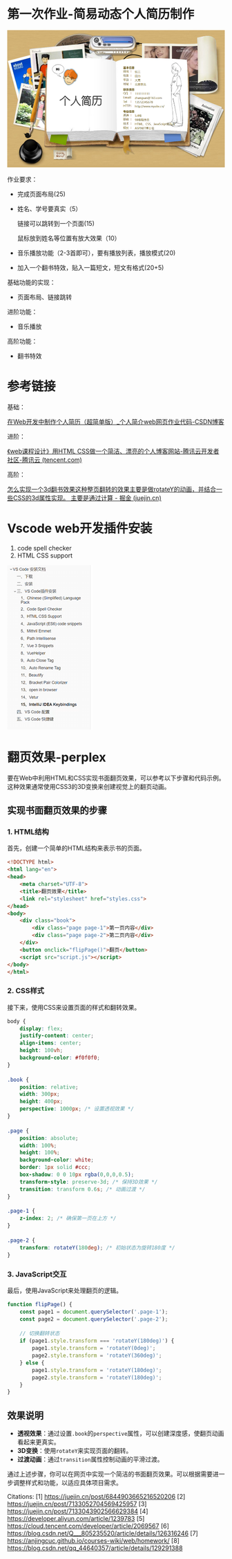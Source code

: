 # 第一次作业-简易动态个人简历制作





![image-20240928161517550](第一次作业-简易动态个人简历制作.assets/image-20240928161517550.png)



作业要求：

- 完成页面布局(25)

- 姓名、学号要真实（5）

  链接可以跳转到一个页面(15)

  鼠标放到姓名等位置有放大效果（10）

- 音乐播放功能（2-3首即可），要有播放列表，播放模式(20)

- 加入一个翻书特效，贴入一篇短文，短文有格式(20+5)





基础功能的实现：

- 页面布局、链接跳转



进阶功能：

- 音乐播放



高阶功能：

- 翻书特效



# 参考链接

基础：

[在Web开发中制作个人简历（超简单版）_个人简介web网页作业代码-CSDN博客](https://blog.csdn.net/qq_44640357/article/details/129291388)





进阶：

[《web课程设计》用HTML CSS做一个简洁、漂亮的个人博客网站-腾讯云开发者社区-腾讯云 (tencent.com)](https://cloud.tencent.com/developer/article/2069567)



高阶：

[怎么实现一个3d翻书效果这种整页翻转的效果主要是做rotateY的动画，并结合一些CSS的3d属性实现。 主要是通过计算 - 掘金 (juejin.cn)](https://juejin.cn/post/6844903665216520206)







# Vscode web开发插件安装



1.  code spell checker
2. HTML CSS support



![image-20240928162856897](第一次作业-简易动态个人简历制作.assets/image-20240928162856897.png)



# 翻页效果-perplex

要在Web中利用HTML和CSS实现书面翻页效果，可以参考以下步骤和代码示例。这种效果通常使用CSS3的3D变换来创建视觉上的翻页动画。

## 实现书面翻页效果的步骤

### 1. HTML结构

首先，创建一个简单的HTML结构来表示书的页面。

```html
<!DOCTYPE html>
<html lang="en">
<head>
    <meta charset="UTF-8">
    <title>翻页效果</title>
    <link rel="stylesheet" href="styles.css">
</head>
<body>
    <div class="book">
        <div class="page page-1">第一页内容</div>
        <div class="page page-2">第二页内容</div>
    </div>
    <button onclick="flipPage()">翻页</button>
    <script src="script.js"></script>
</body>
</html>
```

### 2. CSS样式

接下来，使用CSS来设置页面的样式和翻转效果。

```css
body {
    display: flex;
    justify-content: center;
    align-items: center;
    height: 100vh;
    background-color: #f0f0f0;
}

.book {
    position: relative;
    width: 300px;
    height: 400px;
    perspective: 1000px; /* 设置透视效果 */
}

.page {
    position: absolute;
    width: 100%;
    height: 100%;
    background-color: white;
    border: 1px solid #ccc;
    box-shadow: 0 0 10px rgba(0,0,0,0.5);
    transform-style: preserve-3d; /* 保持3D效果 */
    transition: transform 0.6s; /* 动画过渡 */
}

.page-1 {
    z-index: 2; /* 确保第一页在上方 */
}

.page-2 {
    transform: rotateY(180deg); /* 初始状态为旋转180度 */
}
```

### 3. JavaScript交互

最后，使用JavaScript来处理翻页的逻辑。

```javascript
function flipPage() {
    const page1 = document.querySelector('.page-1');
    const page2 = document.querySelector('.page-2');
    
    // 切换翻转状态
    if (page1.style.transform === 'rotateY(180deg)') {
        page1.style.transform = 'rotateY(0deg)';
        page2.style.transform = 'rotateY(360deg)';
    } else {
        page1.style.transform = 'rotateY(180deg)';
        page2.style.transform = 'rotateY(180deg)';
    }
}
```

## 效果说明

- **透视效果**：通过设置`.book`的`perspective`属性，可以创建深度感，使翻页动画看起来更真实。
- **3D变换**：使用`rotateY`来实现页面的翻转。
- **过渡动画**：通过`transition`属性控制动画的平滑过渡。

通过上述步骤，你可以在网页中实现一个简洁的书面翻页效果。可以根据需要进一步调整样式和功能，以适应具体项目需求。

Citations:
[1] https://juejin.cn/post/6844903665216520206
[2] https://juejin.cn/post/7133052704569425957
[3] https://juejin.cn/post/7133043902566629384
[4] https://developer.aliyun.com/article/1239783
[5] https://cloud.tencent.com/developer/article/2069567
[6] https://blog.csdn.net/Q___805235520/article/details/126316246
[7] https://anjingcuc.github.io/courses-wiki/web/homework/
[8] https://blog.csdn.net/qq_44640357/article/details/129291388

